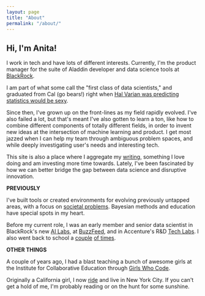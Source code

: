 ```yaml
---
layout: page
title: "About"
permalink: "/about/"
---
```


## **Hi, I'm Anita!** 

I work in tech and have lots of different interests. Currently, I'm the product manager for the suite of Aladdin developer and data science tools at [BlackRock](https://www.blackrock.com/aladdin/products/aladdin-studio). 

I am part of what some call the "first class of data scientists," and graduated from Cal (go bears!) right when [Hal Varian was predicting statistics would be sexy](https://flowingdata.com/2009/02/25/googles-chief-economist-hal-varian-on-statistics-and-data/). 

Since then, I've grown up on the front-lines as my field rapidly evolved. I've also failed a lot, but that's meant I've also gotten to learn a ton, like how to combine different components of totally different fields, in order to invent new ideas at the intersection of machine learning and product. I get most jazzed when I can help my team through ambiguous problem spaces, and while deeply investigating user's needs and interesting tech.

This site is also a place where I aggregate my [writing](https://anitamehrotra.me/), something I love doing and am investing more time towards. Lately, I've been fascinated by how we can better bridge the gap between data science and disruptive innovation. 

**PREVIOUSLY**

I've built tools or created environments for evolving previously untapped areas, with a focus on [societal problems](https://www.wired.com/story/inside-vhacks-first-ever-vatican-hackathon/). Bayesian methods and education have special spots in my heart. 

Before my current role, I was an early member and senior data scientist in BlackRock's new [AI Labs](https://www.ft.com/content/4f5720ce-1552-11e8-9376-4a6390addb44), at [BuzzFeed](https://ghc.anitab.org/community-blog-ghc/virality-at-buzzfeed-anita-mehrotra/), and in Accenture's R&D [Tech Labs](https://www.accenture.com/us-en/about/accenture-labs-index). I also went back to school a [couple](https://www.seas.harvard.edu/applied-computation/graduate-programs/masters-computational-science-and-engineering) [of times](https://www.hbs.edu/about/Pages/default.aspx). 

**OTHER THINGS**

A couple of years ago, I had a blast teaching a bunch of awesome girls at the Institute for Collaborative Education through [Girls Who Code](https://girlswhocode.com/).

Originally a California girl, I now [ride](https://www.soul-cycle.com/) and live in New York City. If you can't get a hold of me, I'm probably reading or on the hunt for some sunshine.
